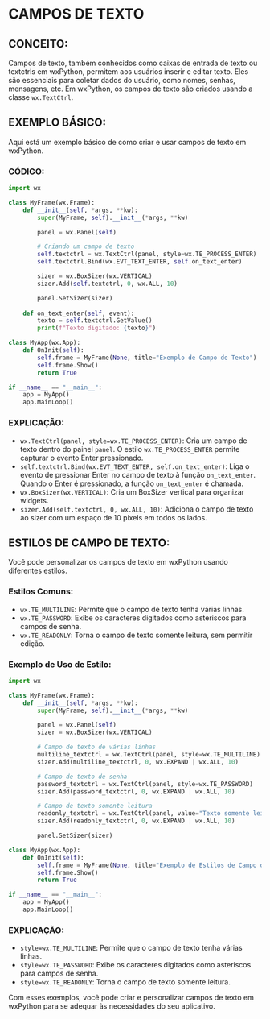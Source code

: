 # CAMPOS DE TEXTO
## CONCEITO:
Campos de texto, também conhecidos como caixas de entrada de texto ou textctrls em wxPython, permitem aos usuários inserir e editar texto. Eles são essenciais para coletar dados do usuário, como nomes, senhas, mensagens, etc. Em wxPython, os campos de texto são criados usando a classe `wx.TextCtrl`.

## EXEMPLO BÁSICO:
Aqui está um exemplo básico de como criar e usar campos de texto em wxPython.

### CÓDIGO:
```python
import wx

class MyFrame(wx.Frame):
    def __init__(self, *args, **kw):
        super(MyFrame, self).__init__(*args, **kw)

        panel = wx.Panel(self)

        # Criando um campo de texto
        self.textctrl = wx.TextCtrl(panel, style=wx.TE_PROCESS_ENTER)
        self.textctrl.Bind(wx.EVT_TEXT_ENTER, self.on_text_enter)

        sizer = wx.BoxSizer(wx.VERTICAL)
        sizer.Add(self.textctrl, 0, wx.ALL, 10)

        panel.SetSizer(sizer)
    
    def on_text_enter(self, event):
        texto = self.textctrl.GetValue()
        print(f"Texto digitado: {texto}")

class MyApp(wx.App):
    def OnInit(self):
        self.frame = MyFrame(None, title="Exemplo de Campo de Texto")
        self.frame.Show()
        return True

if __name__ == "__main__":
    app = MyApp()
    app.MainLoop()
```

### EXPLICAÇÃO:
- `wx.TextCtrl(panel, style=wx.TE_PROCESS_ENTER)`: Cria um campo de texto dentro do painel `panel`. O estilo `wx.TE_PROCESS_ENTER` permite capturar o evento Enter pressionado.
- `self.textctrl.Bind(wx.EVT_TEXT_ENTER, self.on_text_enter)`: Liga o evento de pressionar Enter no campo de texto à função `on_text_enter`. Quando o Enter é pressionado, a função `on_text_enter` é chamada.
- `wx.BoxSizer(wx.VERTICAL)`: Cria um BoxSizer vertical para organizar widgets.
- `sizer.Add(self.textctrl, 0, wx.ALL, 10)`: Adiciona o campo de texto ao sizer com um espaço de 10 pixels em todos os lados.

## ESTILOS DE CAMPO DE TEXTO:
Você pode personalizar os campos de texto em wxPython usando diferentes estilos.

### Estilos Comuns:
- `wx.TE_MULTILINE`: Permite que o campo de texto tenha várias linhas.
- `wx.TE_PASSWORD`: Exibe os caracteres digitados como asteriscos para campos de senha.
- `wx.TE_READONLY`: Torna o campo de texto somente leitura, sem permitir edição.

### Exemplo de Uso de Estilo:
```python
import wx

class MyFrame(wx.Frame):
    def __init__(self, *args, **kw):
        super(MyFrame, self).__init__(*args, **kw)

        panel = wx.Panel(self)
        sizer = wx.BoxSizer(wx.VERTICAL)

        # Campo de texto de várias linhas
        multiline_textctrl = wx.TextCtrl(panel, style=wx.TE_MULTILINE)
        sizer.Add(multiline_textctrl, 0, wx.EXPAND | wx.ALL, 10)

        # Campo de texto de senha
        password_textctrl = wx.TextCtrl(panel, style=wx.TE_PASSWORD)
        sizer.Add(password_textctrl, 0, wx.EXPAND | wx.ALL, 10)

        # Campo de texto somente leitura
        readonly_textctrl = wx.TextCtrl(panel, value="Texto somente leitura", style=wx.TE_READONLY)
        sizer.Add(readonly_textctrl, 0, wx.EXPAND | wx.ALL, 10)

        panel.SetSizer(sizer)

class MyApp(wx.App):
    def OnInit(self):
        self.frame = MyFrame(None, title="Exemplo de Estilos de Campo de Texto")
        self.frame.Show()
        return True

if __name__ == "__main__":
    app = MyApp()
    app.MainLoop()
```

### EXPLICAÇÃO:
- `style=wx.TE_MULTILINE`: Permite que o campo de texto tenha várias linhas.
- `style=wx.TE_PASSWORD`: Exibe os caracteres digitados como asteriscos para campos de senha.
- `style=wx.TE_READONLY`: Torna o campo de texto somente leitura.

Com esses exemplos, você pode criar e personalizar campos de texto em wxPython para se adequar às necessidades do seu aplicativo.